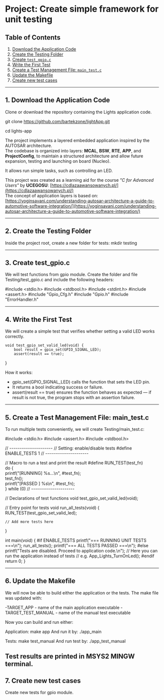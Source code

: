 # Project: Create simple framework for unit testing

## Table of Contents
1. [Download the Application Code](#1-download-the-application-code)
2. [Create the Testing Folder](#2-create-the-testing-folder)
3. [Create `test_gpio.c`](#3-create-test_gpioc)
4. [Write the First Test](#4-write-the-first-test)
5. [Create a Test Management File: `main_test.c`](#5-create-a-test-management-file-main_testc)
6. [Update the Makefile](#6-update-the-makefile)
7. [Create new test cases](#6-create-new-testcases)

---

## 1. Download the Application Code
Clone or download the repository containing the Lights application code.

git clone https://github.com/bartekzone/lightApp.git

cd lights-app

The project implements a layered embedded application inspired by the AUTOSAR architecture.  
The codebase is organized into layers: **MCAL**, **BSW**, **RTE**, **APP**, and **ProjectConfig**, to maintain a structured architecture and allow future expansion, testing and launching on board (Nucleo).

It allows run simple tasks, such as controlling an LED.  

This project was created as a learning aid for the course *"C for Advanced Users"* by **UCEGOSU**: [https://cdlazaawansowanych.pl/](https://cdlazaawansowanych.pl/)  
The concept of application layers is based on:  
[https://yoginsavani.com/understanding-autosar-architecture-a-guide-to-automotive-software-integration/](https://yoginsavani.com/understanding-autosar-architecture-a-guide-to-automotive-software-integration/)

---

## 2. Create the Testing Folder
Inside the project root, create a new folder for tests:
    mkdir testing

---

## 3. Create test_gpio.c
We will test functions from gpio module. 
Create the folder and file Testing/test_gpio.c and include the following headers:

#include <stdio.h>
#include <stdbool.h>
#include <stdint.h>
#include <assert.h>
#include "Gpio_Cfg.h"
#include "Gpio.h"
#include "ErrorHandler.h"

---

## 4. Write the First Test
We will create a simple test that verifies whether setting a valid LED works correctly.

    void test_gpio_set_valid_led(void) {
        bool result = gpio_set(GPIO_SIGNAL_LED);
        assert(result == true);
}

How it works:
- gpio_set(GPIO_SIGNAL_LED) calls the function that sets the LED pin.
- It returns a bool indicating success or failure.
- assert(result == true) ensures the function behaves as expected — if result is not true, the program stops with an assertion failure.

---

## 5. Create a Test Management File: main_test.c
To run multiple tests conveniently, we will create Testing/main_test.c:

#include <stdio.h>
#include <assert.h>
#include <stdbool.h>

// ----------------------
// Setting: enable/disable tests
#define ENABLE_TESTS 1
// ----------------------

// Macro to run a test and print the result
#define RUN_TEST(test_fn) \
    do { \
        printf("[RUNNING] %s...\n", #test_fn); \
        test_fn(); \
        printf("[PASSED ] %s\n", #test_fn); \
    } while (0)
// ----------------------

// Declarations of test functions
void test_gpio_set_valid_led(void);

// Entry point for tests
void run_all_tests(void) {
    RUN_TEST(test_gpio_set_valid_led);

    // Add more tests here
}

int main(void) {
#if ENABLE_TESTS
    printf("=== RUNNING UNIT TESTS ===\n");
    run_all_tests();
    printf("=== ALL TESTS PASSED ===\n");
#else
    printf("Tests are disabled. Proceed to application code.\n");
    // Here you can run the application instead of tests
    // e.g. App_Lights_TurnOnLed();
#endif
    return 0;
}

---

## 6. Update the Makefile
We will now be able to build either the application or the tests. The make file was updated with:

-TARGET_APP - name of the main application executable
-TARGET_TEST_MANUAL - name of the manual test executable

Now you can build and run either:

Application:
    make app
And run it by:
    ./app_main

Tests:
    make test_manual
And run test by:
    ./app_test_manual

Test results are printed in MSYS2 MINGW terminal.
---

## 7. Create new test cases
Create new tests for gpio module.
